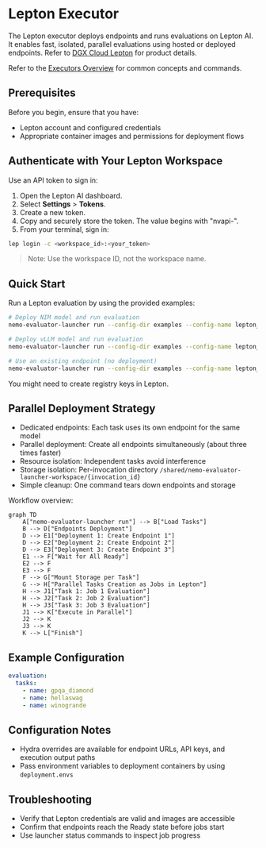 # Lepton Executor

The Lepton executor deploys endpoints and runs evaluations on Lepton AI. It enables fast, isolated, parallel evaluations using hosted or deployed endpoints. Refer to [DGX Cloud Lepton](https://www.nvidia.com/en-us/data-center/dgx-cloud-lepton/) for product details.

Refer to the [Executors Overview](overview.md) for common concepts and commands.

## Prerequisites

Before you begin, ensure that you have:

- Lepton account and configured credentials
- Appropriate container images and permissions for deployment flows

## Authenticate with Your Lepton Workspace

Use an API token to sign in:

1. Open the Lepton AI dashboard.
2. Select **Settings** > **Tokens**.
3. Create a new token.
4. Copy and securely store the token. The value begins with "nvapi-".
5. From your terminal, sign in:

```bash
lep login -c <workspace_id>:<your_token>
```

> Note: Use the workspace ID, not the workspace name.

## Quick Start

Run a Lepton evaluation by using the provided examples:

```bash
# Deploy NIM model and run evaluation
nemo-evaluator-launcher run --config-dir examples --config-name lepton_nim_llama_3_1_8b_instruct

# Deploy vLLM model and run evaluation
nemo-evaluator-launcher run --config-dir examples --config-name lepton_vllm_llama_3_1_8b_instruct

# Use an existing endpoint (no deployment)
nemo-evaluator-launcher run --config-dir examples --config-name lepton_none_llama_3_1_8b_instruct
```

You might need to create registry keys in Lepton.

## Parallel Deployment Strategy

- Dedicated endpoints: Each task uses its own endpoint for the same model
- Parallel deployment: Create all endpoints simultaneously (about three times faster)
- Resource isolation: Independent tasks avoid interference
- Storage isolation: Per-invocation directory `/shared/nemo-evaluator-launcher-workspace/{invocation_id}`
- Simple cleanup: One command tears down endpoints and storage

Workflow overview:

```mermaid
graph TD
    A["nemo-evaluator-launcher run"] --> B["Load Tasks"]
    B --> D["Endpoints Deployment"]
    D --> E1["Deployment 1: Create Endpoint 1"]
    D --> E2["Deployment 2: Create Endpoint 2"]
    D --> E3["Deployment 3: Create Endpoint 3"]
    E1 --> F["Wait for All Ready"]
    E2 --> F
    E3 --> F
    F --> G["Mount Storage per Task"]
    G --> H["Parallel Tasks Creation as Jobs in Lepton"]
    H --> J1["Task 1: Job 1 Evaluation"]
    H --> J2["Task 2: Job 2 Evaluation"]
    H --> J3["Task 3: Job 3 Evaluation"]
    J1 --> K["Execute in Parallel"]
    J2 --> K
    J3 --> K
    K --> L["Finish"]
```

## Example Configuration

```yaml
evaluation:
  tasks:
    - name: gpqa_diamond
    - name: hellaswag
    - name: winogrande
```

## Configuration Notes

- Hydra overrides are available for endpoint URLs, API keys, and execution output paths
- Pass environment variables to deployment containers by using `deployment.envs`

## Troubleshooting

- Verify that Lepton credentials are valid and images are accessible
- Confirm that endpoints reach the Ready state before jobs start
- Use launcher status commands to inspect job progress
